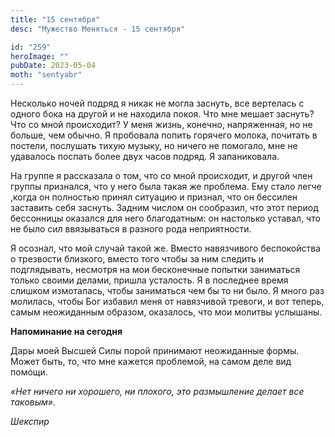 ```yaml
---
title: "15 сентября"
desc: "Мужество Меняться - 15 сентября"

id: "259"
heroImage: ""
pubDate: 2023-05-04
moth: "sentyabr"
---
```


Несколько ночей подряд я никак не могла заснуть, все вертелась с одного бока
на другой и не находила покоя. Что мне мешает заснуть? Что со мной происходит?
У меня жизнь, конечно, напряженная, но не больше, чем обычно. Я пробовала
попить горячего молока, почитать в постели, послушать тихую музыку, но ничего
не помогало, мне не удавалось поспать более двух часов подряд. Я запаниковала.

На группе я рассказала о том, что со мной происходит, и другой член группы
признался, что у него была такая же проблема. Ему стало легче ,когда он
полностью принял ситуацию и признал, что он бессилен заставить себя заснуть.
Задним числом он сообразил, что этот период бессонницы оказался для него
благодатным: он настолько уставал, что не было сил ввязываться в разного рода
неприятности.

Я осознал, что мой случай такой же. Вместо навязчивого беспокойства о
трезвости близкого, вместо того чтобы за ним следить и подглядывать, несмотря
на мои бесконечные попытки заниматься только своими делами, пришла усталость.
Я в последнее время слишком измоталась, чтобы заниматься чем бы то ни было. Я
много раз молилась, чтобы Бог избавил меня от навязчивой тревоги, и вот
теперь, самым неожиданным образом, оказалось, что мои молитвы услышаны.

**Напоминание на сегодня**

Дары моей Высшей Силы порой принимают неожиданные формы. Может быть, то, что
мне кажется проблемой, на самом деле вид помощи.

_«Нет ничего ни хорошего, ни плохого, это размышление делает все таковым»._

_Шекспир_
